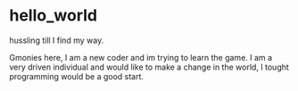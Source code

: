 # hello_world
hussling till I find my way.


Gmonies here, I am a new coder and im trying to learn the game. I am a very driven individual and would like to make a change in the world, I tought programming would be a good start. 
